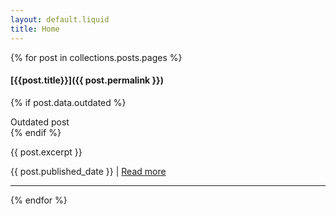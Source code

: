 ```yaml
---
layout: default.liquid
title: Home
---
```


{% for post in collections.posts.pages %}
#### [{{post.title}}]({{ post.permalink }})

{% if post.data.outdated %}
<div class="outdated">Outdated post</div>
{% endif %}

{{ post.excerpt }}

{{ post.published_date }} | <a href="{{post.permalink}}">Read more</a>

---

{% endfor %}

